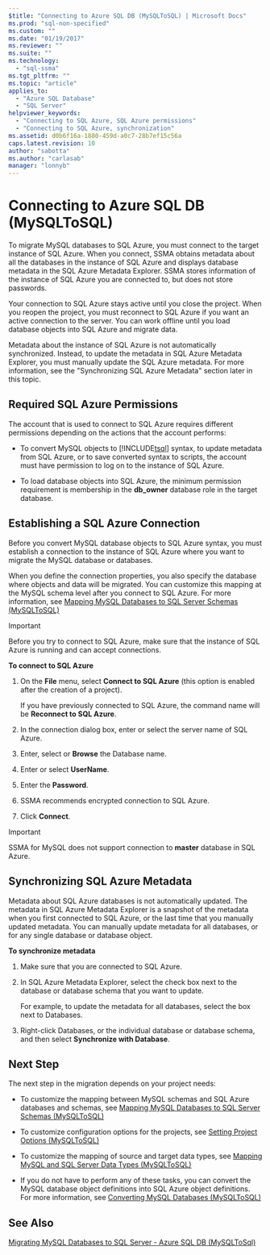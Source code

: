 ```yaml
---
$title: "Connecting to Azure SQL DB (MySQLToSQL) | Microsoft Docs"
ms.prod: "sql-non-specified"
ms.custom: ""
ms.date: "01/19/2017"
ms.reviewer: ""
ms.suite: ""
ms.technology: 
  - "sql-ssma"
ms.tgt_pltfrm: ""
ms.topic: "article"
applies_to: 
  - "Azure SQL Database"
  - "SQL Server"
helpviewer_keywords: 
  - "Connecting to SQL Azure, SQL Azure permissions"
  - "Connecting to SQL Azure, synchronization"
ms.assetid: d0b6f16a-1880-459d-a0c7-28b7ef15c56a
caps.latest.revision: 10
author: "sabotta"
ms.author: "carlasab"
manager: "lonnyb"
---
```

# Connecting to Azure SQL DB (MySQLToSQL)
To migrate MySQL databases to SQL Azure, you must connect to the target instance of SQL Azure. When you connect, SSMA obtains metadata about all the databases in the instance of SQL Azure and displays database metadata in the SQL Azure Metadata Explorer. SSMA stores information of the instance of SQL Azure you are connected to, but does not store passwords.  
  
Your connection to SQL Azure stays active until you close the project. When you reopen the project, you must reconnect to SQL Azure if you want an active connection to the server. You can work offline until you load database objects into SQL Azure and migrate data.  
  
Metadata about the instance of SQL Azure is not automatically synchronized. Instead, to update the metadata in SQL Azure Metadata Explorer, you must manually update the SQL Azure metadata. For more information, see the "Synchronizing SQL Azure Metadata" section later in this topic.  
  
## Required SQL Azure Permissions  
The account that is used to connect to SQL Azure requires different permissions depending on the actions that the account performs:  
  
-   To convert MySQL objects to [!INCLUDE[tsql](../../includes/tsql_md.md)] syntax, to update metadata from SQL Azure, or to save converted syntax to scripts, the account must have permission to log on to the instance of SQL Azure.  
  
-   To load database objects into SQL Azure, the minimum permission requirement is membership in the **db_owner** database role in the target database.  
  
## Establishing a SQL Azure Connection  
Before you convert MySQL database objects to SQL Azure syntax, you must establish a connection to the instance of SQL Azure where you want to migrate the MySQL database or databases.  
  
When you define the connection properties, you also specify the database where objects and data will be migrated. You can customize this mapping at the MySQL schema level after you connect to SQL Azure. For more information, see [Mapping MySQL Databases to SQL Server Schemas &#40;MySQLToSQL&#41;](../../ssma/mysql/mapping-mysql-databases-to-sql-server-schemas-mysqltosql.md)  
  
> [!IMPORTANT]  
> Before you try to connect to SQL Azure, make sure that the instance of SQL Azure is running and can accept connections.  
  
**To connect to SQL Azure**  
  
1.  On the **File** menu, select **Connect to SQL Azure** (this option is enabled after the creation of a project).  
  
    If you have previously connected to SQL Azure, the command name will be **Reconnect to SQL Azure**.  
  
2.  In the connection dialog box, enter or select the server name of SQL Azure.  
  
3.  Enter, select or **Browse** the Database name.  
  
4.  Enter or select **UserName**.  
  
5.  Enter the **Password**.  
  
6.  SSMA recommends encrypted connection to SQL Azure.  
  
7.  Click **Connect**.  
  
> [!IMPORTANT]  
> SSMA for MySQL does not support connection to **master** database in SQL Azure.  
  
## Synchronizing SQL Azure Metadata  
Metadata about SQL Azure databases is not automatically updated. The metadata in SQL Azure Metadata Explorer is a snapshot of the metadata when you first connected to SQL Azure, or the last time that you manually updated metadata. You can manually update metadata for all databases, or for any single database or database object.  
  
**To synchronize metadata**  
  
1.  Make sure that you are connected to SQL Azure.  
  
2.  In SQL Azure Metadata Explorer, select the check box next to the database or database schema that you want to update.  
  
    For example, to update the metadata for all databases, select the box next to Databases.  
  
3.  Right-click Databases, or the individual database or database schema, and then select **Synchronize with Database**.  
  
## Next Step  
The next step in the migration depends on your project needs:  
  
-   To customize the mapping between MySQL schemas and SQL Azure databases and schemas, see [Mapping MySQL Databases to SQL Server Schemas &#40;MySQLToSQL&#41;](../../ssma/mysql/mapping-mysql-databases-to-sql-server-schemas-mysqltosql.md)  
  
-   To customize configuration options for the projects, see [Setting Project Options &#40;MySQLToSQL&#41;](../../ssma/mysql/setting-project-options-mysqltosql.md)  
  
-   To customize the mapping of source and target data types, see [Mapping MySQL and SQL Server Data Types &#40;MySQLToSQL&#41;](../../ssma/mysql/mapping-mysql-and-sql-server-data-types-mysqltosql.md)  
  
-   If you do not have to perform any of these tasks, you can convert the MySQL database object definitions into SQL Azure object definitions. For more information, see [Converting MySQL Databases &#40;MySQLToSQL&#41;](../../ssma/mysql/converting-mysql-databases-mysqltosql.md)  
  
## See Also  
[Migrating MySQL Databases to SQL Server - Azure SQL DB &#40;MySQLToSql&#41;](../../ssma/mysql/migrating-mysql-databases-to-sql-server-azure-sql-db-mysqltosql.md)  
  
